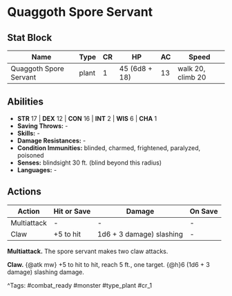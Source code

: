 # Quaggoth Spore Servant

## Stat Block

| Name | Type | CR | HP | AC | Speed |
|------|------|----|----|----|-------|
| Quaggoth Spore Servant | plant | 1 | 45 (6d8 + 18) | 13 | walk 20, climb 20 |

## Abilities

- **STR** 17 | **DEX** 12 | **CON** 16 | **INT** 2 | **WIS** 6 | **CHA** 1
- **Saving Throws:** -  
- **Skills:** -  
- **Damage Resistances:** -  
- **Condition Immunities:** blinded, charmed, frightened, paralyzed, poisoned  
- **Senses:** blindsight 30 ft. (blind beyond this radius)  
- **Languages:** -


## Actions

| Action | Hit or Save | Damage | On Save |
|--------|--------------|--------|----------|
| Multiattack | - | - | - |
| Claw | +5 to hit | 1d6 + 3 damage) slashing | - |

**Multiattack.** The spore servant makes two claw attacks.

**Claw.** {@atk mw} +5 to hit to hit, reach 5 ft., one target. {@h}6 (1d6 + 3 damage) slashing damage.


^Tags: #combat_ready #monster #type_plant #cr_1
